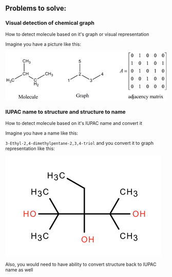 ## Problems to solve:

### Visual detection of chemical graph

How to detect molecule based on it's graph or visual representation

Imagine you have a picture like this:

![alt text](chemical-graph-and-adjacency-matrix-of-the-isopentane.png "Isopentane visual graph")

### IUPAC name to structure and structure to name

How to detect molecule based on it's IUPAC name and convert it

Imagine you have a name like this:

`3-Ethyl-2,4-dimethylpentane-2,3,4-triol` and you convert it to graph representation like this:

![alt_text](3-Ethyl-2,4-dimethylpentane-2,3,4-triol.png "3-Ethyl-2,4-dimethylpentane-2,3,4-triol")

Also, you would need to have ability to convert structure back to IUPAC name as well

